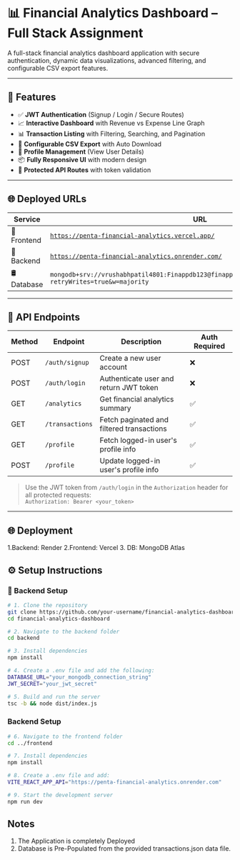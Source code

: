 # 📊 Financial Analytics Dashboard – Full Stack Assignment

A full-stack financial analytics dashboard application with secure authentication, dynamic data visualizations, advanced filtering, and configurable CSV export features.

---

## 🚀 Features

- ✅ **JWT Authentication** (Signup / Login / Secure Routes)
- 📈 **Interactive Dashboard** with Revenue vs Expense Line Graph
- 📊 **Transaction Listing** with Filtering, Searching, and Pagination
- 🧾 **Configurable CSV Export** with Auto Download
- 📁 **Profile Management** (View User Details)
- 📦 **Fully Responsive UI** with modern design
- 🔐 **Protected API Routes** with token validation

---

## 🌐 Deployed URLs

| Service    | URL                                                                  |
|------------|----------------------------------------------------------------------|
| 🔗 Frontend | [`https://penta-financial-analytics.vercel.app/`](https://penta-financial-analytics.vercel.app/) |
| 🔗 Backend  | [`https://penta-financial-analytics.onrender.com/`](https://penta-financial-analytics.onrender.com/) |
| 🛢️ Database | `mongodb+srv://vrushabhpatil4801:Finappdb123@finappdb.gxyuw51.mongodb.net/FinAppDB?retryWrites=true&w=majority` |

---

## 🧠 API Endpoints

| Method | Endpoint         | Description                              | Auth Required |
|--------|------------------|------------------------------------------|---------------|
| POST   | `/auth/signup`   | Create a new user account                | ❌            |
| POST   | `/auth/login`    | Authenticate user and return JWT token   | ❌            |
| GET    | `/analytics`     | Get financial analytics summary          | ✅            |
| GET    | `/transactions`  | Fetch paginated and filtered transactions | ✅           |
| GET    | `/profile`       | Fetch logged-in user's profile info      | ✅            |
| POST   | `/profile`       | Update logged-in user's profile info     | ✅            |

> Use the JWT token from `/auth/login` in the `Authorization` header for all protected requests:  
> `Authorization: Bearer <your_token>`

---
## 🌐 Deployment
1.Backend: Render
2.Frontend: Vercel
3. DB: MongoDB Atlas


## ⚙️ Setup Instructions

### 🧩 Backend Setup

```bash
# 1. Clone the repository
git clone https://github.com/your-username/financial-analytics-dashboard.git
cd financial-analytics-dashboard

# 2. Navigate to the backend folder
cd backend

# 3. Install dependencies
npm install

# 4. Create a .env file and add the following:
DATABASE_URL="your_mongodb_connection_string"
JWT_SECRET="your_jwt_secret"

# 5. Build and run the server
tsc -b && node dist/index.js
```

### Backend Setup

```bash
# 6. Navigate to the frontend folder
cd ../frontend

# 7. Install dependencies
npm install

# 8. Create a .env file and add:
VITE_REACT_APP_API="https://penta-financial-analytics.onrender.com"

# 9. Start the development server
npm run dev
```
## Notes
1. The Application is completely Deployed
2. Database is Pre-Populated from the provided transactions.json data file.

